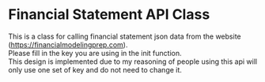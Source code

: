 # Financial Statement API Class

This is a class for calling financial statement json data from the website (https://financialmodelingprep.com). <br>
Please fill in the key you are using in the init function. <br>
This design is implemented due to my reasoning of people using this api will only use one set of key and do not need to change it.
